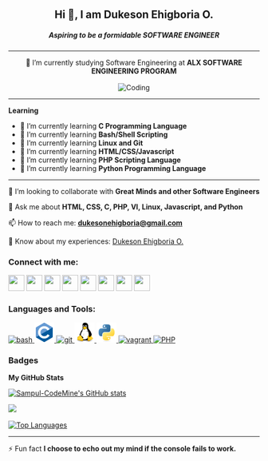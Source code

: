 <!-- **Sampul-CodeMine/Sampul-CodeMine** is a ✨ _special_ ✨ repository because its `README.md` (this file) appears on your GitHub profile. -->
<h2 align="center">Hi 👋, I am Dukeson Ehigboria O.</h2>
<h5 align="center">Aspiring to be a formidable SOFTWARE ENGINEER</h5>

<hr>

<p align="center">🔭 I’m currently studying Software Engineering at <b>ALX SOFTWARE ENGINEERING PROGRAM</b></p>

<p align="center"><img align="center" alt="Coding" width="700" height="300" src="https://drive.google.com/file/d/1rmDQ2a37KtfKEq9pGBkrT6_8dfqrkq9N/view?usp=drive_link"></p>
<hr>

**Learning**
- 🌱 I’m currently learning **C Programming Language**
- 🌱 I’m currently learning **Bash/Shell Scripting**
- 🌱 I’m currently learning **Linux and Git**
- 🌱 I’m currently learning **HTML/CSS/Javascript**
- 🌱 I’m currently learning **PHP Scripting Language**
- 🌱 I’m currently learning **Python Programming Language**

<hr>

👯 I’m looking to collaborate with **Great Minds and other Software Engineers**

💬 Ask me about **HTML, CSS, C, PHP, VI, Linux, Javascript, and Python**

📫 How to reach me: **dukesonehigboria@gmail.com**

📄 Know about my experiences: <a href="https://drive.google.com/file/d/1VOlNoDAGZSAt1mQmiu277TU5qtqxA3WG/view?usp=share_link" target="_blank">Dukeson Ehigboria O.</a>

<h3 align="left">Connect with me:</h3>

<p align="left"> <a href="https://www.behance.com/dukesonehigboria" target="_blank" rel="noreferrer"><img src="https://raw.githubusercontent.com/danielcranney/readme-generator/main/public/icons/socials/behance.svg" width="32" height="32" /></a> <a href="https://www.codepen.io/sampul-codemine" target="_blank" rel="noreferrer"><img src="https://raw.githubusercontent.com/danielcranney/readme-generator/main/public/icons/socials/codepen.svg" width="32" height="32" /></a> <a href="https://www.facebook.com/sampulcodemine" target="_blank" rel="noreferrer"><img src="https://raw.githubusercontent.com/danielcranney/readme-generator/main/public/icons/socials/facebook.svg" width="32" height="32" /></a> <a href="https://www.github.com/Sampul-CodeMine" target="_blank" rel="noreferrer"><img src="https://raw.githubusercontent.com/danielcranney/readme-generator/main/public/icons/socials/github.svg" width="32" height="32" /></a> <a href="http://www.instagram.com/sampulcodemine" target="_blank" rel="noreferrer"><img src="https://raw.githubusercontent.com/danielcranney/readme-generator/main/public/icons/socials/instagram.svg" width="32" height="32" /></a> <a href="https://www.stackoverflow.com/users/14075841/sampul-codemine" target="_blank" rel="noreferrer"><img src="https://raw.githubusercontent.com/danielcranney/readme-generator/main/public/icons/socials/stackoverflow.svg" width="32" height="32" /></a> <a href="https://www.twitter.com/Sampul_CodeMine" target="_blank" rel="noreferrer"><img src="https://raw.githubusercontent.com/danielcranney/readme-generator/main/public/icons/socials/twitter.svg" width="32" height="32" /></a> <a href="https://www.youtube.com/@sampulcodemine" target="_blank" rel="noreferrer"><img src="https://raw.githubusercontent.com/danielcranney/readme-generator/main/public/icons/socials/youtube.svg" width="32" height="32" /></a></p>

<h3 align="left">Languages and Tools:</h3>

<p align="left"> 
  <a href="https://www.gnu.org/software/bash/" target="_blank" rel="noreferrer"> 
    <img src="https://www.vectorlogo.zone/logos/gnu_bash/gnu_bash-icon.svg" alt="bash" width="40" height="40"/> 
  </a> 
  <a href="https://www.cprogramming.com/" target="_blank" rel="noreferrer"> 
    <img src="https://raw.githubusercontent.com/devicons/devicon/master/icons/c/c-original.svg" alt="c" width="40" height="40"/>
  </a> 
  <a href="https://git-scm.com/" target="_blank" rel="noreferrer"> 
    <img src="https://www.vectorlogo.zone/logos/git-scm/git-scm-icon.svg" alt="git" width="40" height="40"/> 
  </a> 
  <a href="https://www.linux.org/" target="_blank" rel="noreferrer"> 
    <img src="https://raw.githubusercontent.com/devicons/devicon/master/icons/linux/linux-original.svg" alt="linux" width="40" height="40"/> 
  </a> 
  <a href="https://www.python.org" target="_blank" rel="noreferrer"> 
    <img src="https://raw.githubusercontent.com/devicons/devicon/master/icons/python/python-original.svg" alt="python" width="40" height="40"/> 
  </a> 
  <a href="https://www.vagrantup.com/" target="_blank" rel="noreferrer"> 
    <img src="https://www.vectorlogo.zone/logos/vagrantup/vagrantup-icon.svg" alt="vagrant" width="40" height="40"/> 
  </a> 
  <a href="https://www.php.net/" target="_blank" rel="noreferrer"> 
    <img src="https://www.vectorlogo.zone/logos/php/php-icon.svg" alt="PHP" width="40" height="40"/> 
  </a>
  </p>

### Badges

<b>My GitHub Stats</b>
<p>
<a href="http://www.github.com/Sampul-CodeMine"><img src="https://github-readme-stats.vercel.app/api?username=Sampul-CodeMine&show_icons=true&hide=stars,issues,&count_private=true&title_color=0891b2&text_color=ffffff&icon_color=0891b2&bg_color=1c1917&hide_border=true&show_icons=true" alt="Sampul-CodeMine's GitHub stats" /></a>

<a href="http://www.github.com/Sampul-CodeMine"><img src="https://github-readme-streak-stats.herokuapp.com/?user=Sampul-CodeMine&stroke=ffffff&background=1c1917&ring=0891b2&fire=0891b2&currStreakNum=ffffff&currStreakLabel=0891b2&sideNums=ffffff&sideLabels=ffffff&dates=ffffff&hide_border=true" /></a>
</p>
<p>
<a href="https://github.com/Sampul-CodeMine" align="left"><img src="https://github-readme-stats.vercel.app/api/top-langs/?username=Sampul-CodeMine&langs_count=10&title_color=0891b2&text_color=ffffff&icon_color=0891b2&bg_color=1c1917&hide_border=true&locale=en&custom_title=Top%20%Languages" alt="Top Languages" /></a>
</p>

<hr>

⚡ Fun fact **I choose to echo out my mind if the console fails to work.**
